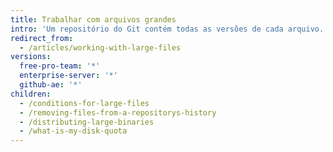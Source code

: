 ```yaml
---
title: Trabalhar com arquivos grandes
intro: 'Um repositório do Git contém todas as versões de cada arquivo. Porém, para alguns tipos de arquivo, isso não é prático. Várias revisões de arquivos grandes aumentam o tempo de clone e fetch para outros usuários de um repositório.'
redirect_from:
  - /articles/working-with-large-files
versions:
  free-pro-team: '*'
  enterprise-server: '*'
  github-ae: '*'
children:
  - /conditions-for-large-files
  - /removing-files-from-a-repositorys-history
  - /distributing-large-binaries
  - /what-is-my-disk-quota
---
```


